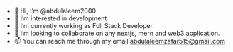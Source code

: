 - 👋 Hi, I’m @abdulaleem2000
- 👀 I’m interested in development
- 🌱 I’m currently working as Full Stack Developer.
- 💞️ I’m looking to collaborate on any nextjs, mern and web3 application.
- 📫 You can reach me through my email abdulaleemzafar515@gmail.com

<!---
abdulaleem2000/abdulaleem2000 is a ✨ special ✨ repository because its `README.md` (this file) appears on your GitHub profile.
You can click the Preview link to take a look at your changes.
--->
